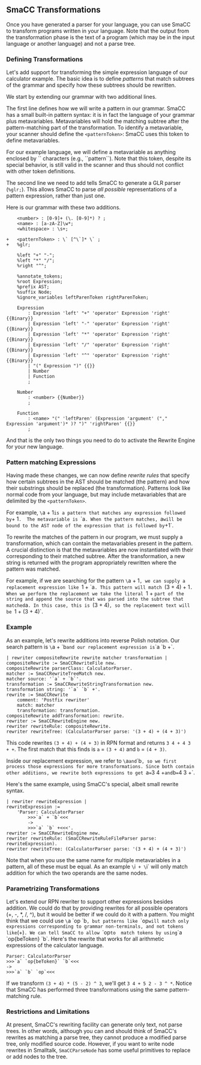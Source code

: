 ## SmaCC Transformations



Once you have generated a parser for your language, you can use SmaCC to transform programs written in your language.
Note that the output from the transformation phase is the text of a program \(which may be in the input language or another language\) and not a parse tree.


### Defining Transformations 

Let's add support for transforming the simple expression language of our calculator example.
The basic idea is to define _patterns_ that match subtrees of the grammar and specify how these subtrees should be rewritten.

We start by extending our grammar with two additional lines.

The first line defines how we will write a pattern in our grammar.
SmaCC has a small built-in pattern syntax: it is in fact the language of your grammar plus metavariables.
Metavariables will hold the matching subtree after the pattern-matching part of the transformation.
To identify a metavariable, your scanner should define the `<patternToken>`: SmaCC uses this token to define metavariables.

For our example language, we will define a metavariable as anything enclosed by \`\` characters (e.g., \`\`pattern\`\`).
Note that this token, despite its special behavior, is still valid in the scanner and thus should not conflict with other token definitions.

The second line we need to add tells SmaCC to generate a GLR parser \(`%glr;`\).
This allows SmaCC to parse _all possible_ representations of a pattern expression, rather than just one.

Here is our grammar with these two additions.

```
	<number> : [0-9]+ (\. [0-9]*) ? ;
	<name> : [a-zA-Z]\w*;
	<whitespace> : \s+;

+	<patternToken> : \` [^\`]* \` ;
+	%glr;

	%left "+" "-";
	%left "*" "/";
	%right "^";

	%annotate_tokens;
	%root Expression;
	%prefix AST;
	%suffix Node;
	%ignore_variables leftParenToken rightParenToken;

	Expression 
		: Expression 'left' "+" 'operator' Expression 'right' {{Binary}}
		| Expression 'left' "-" 'operator' Expression 'right' {{Binary}}
		| Expression 'left' "*" 'operator' Expression 'right' {{Binary}}
		| Expression 'left' "/" 'operator' Expression 'right' {{Binary}}
		| Expression 'left' "^" 'operator' Expression 'right' {{Binary}}
		| "(" Expression ")" {{}}
		| Number
		| Function
        ;

	Number
        : <number> {{Number}}
        ;

	Function
		: <name> "(" 'leftParen' (Expression 'argument' ("," Expression 'argument')* )? ")" 'rightParen' {{}}
        ;
```


And that is the only two things you need to do to activate the Rewrite Engine for your new language.


### Pattern matching Expressions


Having made these changes, we can now define _rewrite rules_ that specify how certain subtrees in the AST should be matched \(the pattern\) and how their substrings should be replaced \(the transformation\). 
Patterns look like normal code from your language, but may include metavariables that are delimited by the `<patternToken>`. 

For example, `\`a + 1` is a pattern that matches any expression followed by `+ 1`. 
The metavariable is `\`a`. When the pattern matches, `a` will be bound to the AST node of the expression that is followed by `+1`.

To rewrite the matches of the pattern in our program, we must supply a transformation, which can contain the metavariables present in the pattern.
A crucial distinction is that the metavariables are now instantiated with their corresponding to their matched subtree.
After the transformation, a new string is returned with the program appropriately rewritten where the pattern was matched.  

For example, if we are searching for the pattern `\`a + 1`, we can supply a replacement expression like `1 + \`a`.
This pattern will match `(3 + 4) + 1`.
When we perform the replacement we take the literal `1 + ` part of the string and append the source that was parsed into the subtree that matched `a`.
In this case, this is `(3 + 4)`, so the replacement text will be `1 + (3 + 4)`.


### Example


As an example, let's rewrite additions into reverse Polish notation.
Our search pattern is `\`a + \`b` and our replacement expression is `\`a \`b +`.

```
| rewriter compositeRewrite rewrite matcher transformation |
compositeRewrite := SmaCCRewriteFile new.
compositeRewrite parserClass: CalculatorParser.
matcher := SmaCCRewriteTreeMatch new.
matcher source: '`a` + `b`'.
transformation := SmaCCRewriteStringTransformation new.
transformation string: '`a` `b` +'.
rewrite := SmaCCRewrite 
	comment: 'Postfix rewriter' 
	match: matcher
	transformation: transformation.
compositeRewrite addTransformation: rewrite.
rewriter := SmaCCRewriteEngine new.
rewriter rewriteRule: compositeRewrite.
rewriter rewriteTree: (CalculatorParser parse: '(3 + 4) + (4 + 3)')
```

This code rewrites `(3 + 4) + (4 + 3)` in RPN format and returns `3 4 + 4 3 + +`.
The first match that this finds is `a` = `(3 + 4)` and `b` = `(4 + 3)`.

Inside our replacement expression, we refer to `\`a` and `\`b`, so we first process those expressions for more transformations.
Since both contain other additions, we rewrite both expressions to get `a` = `3 4 +` and `b` = `4 3 +`.

Here's the same example, using SmaCC's special, albeit small rewrite syntax.

```
| rewriter rewriteExpression |
rewriteExpression := 
	'Parser: CalculatorParser
		>>>`a` + `b`<<<
		->
		>>>`a` `b` +<<<'.
rewriter := SmaCCRewriteEngine new.
rewriter rewriteRule: (SmaCCRewriteRuleFileParser parse: rewriteExpression).
rewriter rewriteTree: (CalculatorParser parse: '(3 + 4) + (4 + 3)')
```

Note that when you use the same name for multiple metavariables in a pattern, all of these must be equal.
As an example `\`i` + \`i` will only match addition for which the two operands are the same nodes.


### Parametrizing Transformations

Let's extend our RPN rewriter to support other expressions besides addition.
We could do that by providing rewrites for all possible operators \(+, -, *, /, \^\), but it would be better if we could do it with a pattern.
You might think that we could use `\`a \`op \`b`, but patterns like `\`op` will match only expressions corresponding to grammar non-terminals, and not tokens like `(+)`.
We can tell SmaCC to allow `\`op` to  match tokens by using `\`a \`op{beToken} \`b`. Here's the rewrite that works for all arithmetic expressions of the calculator language.

```
Parser: CalculatorParser
>>>`a` `op{beToken}` `b`<<<
->
>>>`a` `b` `op`<<<
```


If we transform `(3 + 4) * (5 - 2) ^ 3`, we'll get `3 4 + 5 2 - 3 ^ *`.
Notice that SmaCC has performed three transformations using the same pattern-matching rule.


### Restrictions and Limitations

At present, SmaCC's rewriting facility can generate only text, not parse trees.
In other words, although you can and should think of SmaCC's rewrites as matching a parse tree,
they cannot produce a modified parse tree, only modified source code.
However, if you want to write node rewrites in Smalltalk, `SmaCCParseNode` has some useful primitives to replace or add nodes to the tree.
